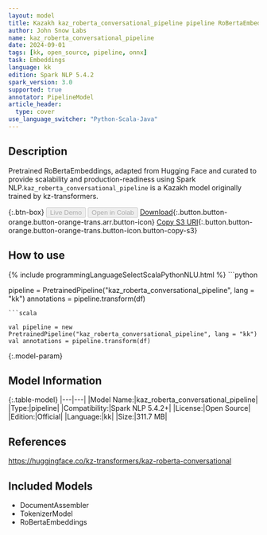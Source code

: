 ```yaml
---
layout: model
title: Kazakh kaz_roberta_conversational_pipeline pipeline RoBertaEmbeddings from kz-transformers
author: John Snow Labs
name: kaz_roberta_conversational_pipeline
date: 2024-09-01
tags: [kk, open_source, pipeline, onnx]
task: Embeddings
language: kk
edition: Spark NLP 5.4.2
spark_version: 3.0
supported: true
annotator: PipelineModel
article_header:
  type: cover
use_language_switcher: "Python-Scala-Java"
---
```


## Description

Pretrained RoBertaEmbeddings, adapted from Hugging Face and curated to provide scalability and production-readiness using Spark NLP.`kaz_roberta_conversational_pipeline` is a Kazakh model originally trained by kz-transformers.

{:.btn-box}
<button class="button button-orange" disabled>Live Demo</button>
<button class="button button-orange" disabled>Open in Colab</button>
[Download](https://s3.amazonaws.com/auxdata.johnsnowlabs.com/public/models/kaz_roberta_conversational_pipeline_kk_5.4.2_3.0_1725165067934.zip){:.button.button-orange.button-orange-trans.arr.button-icon}
[Copy S3 URI](s3://auxdata.johnsnowlabs.com/public/models/kaz_roberta_conversational_pipeline_kk_5.4.2_3.0_1725165067934.zip){:.button.button-orange.button-orange-trans.button-icon.button-copy-s3}

## How to use



<div class="tabs-box" markdown="1">
{% include programmingLanguageSelectScalaPythonNLU.html %}
```python

pipeline = PretrainedPipeline("kaz_roberta_conversational_pipeline", lang = "kk")
annotations =  pipeline.transform(df)   

```
```scala

val pipeline = new PretrainedPipeline("kaz_roberta_conversational_pipeline", lang = "kk")
val annotations = pipeline.transform(df)

```
</div>

{:.model-param}
## Model Information

{:.table-model}
|---|---|
|Model Name:|kaz_roberta_conversational_pipeline|
|Type:|pipeline|
|Compatibility:|Spark NLP 5.4.2+|
|License:|Open Source|
|Edition:|Official|
|Language:|kk|
|Size:|311.7 MB|

## References

https://huggingface.co/kz-transformers/kaz-roberta-conversational

## Included Models

- DocumentAssembler
- TokenizerModel
- RoBertaEmbeddings